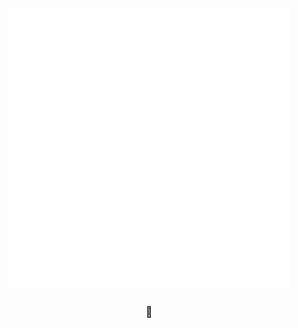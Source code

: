 <div align="center">
    <br />
    <img src="https://raw.githubusercontent.com/konstfish/konstfish/master/fish.svg" alt="Logo" width="450"/>
    <h3>📀</h3>
</div>
<!--
**konstfish/konstfish** is a ✨ _special_ ✨ repository because its `README.md` (this file) appears on your GitHub profile.

Here are some ideas to get you started:

- 🔭 I’m currently working on ...
- 🌱 I’m currently learning ...
- 👯 I’m looking to collaborate on ...
- 🤔 I’m looking for help with ...
- 💬 Ask me about ...
- 📫 How to reach me: ...
- 😄 Pronouns: ...
- ⚡ Fun fact: ...
-->
